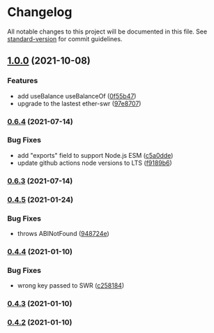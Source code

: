 # Changelog

All notable changes to this project will be documented in this file. See [standard-version](https://github.com/conventional-changelog/standard-version) for commit guidelines.

## [1.0.0](https://github.com/aboutlo/ether-swr/compare/v0.6.4...v1.0.0) (2021-10-08)


### Features

* add useBalance useBalanceOf ([0f55b47](https://github.com/aboutlo/ether-swr/commit/0f55b47ac87670ffb17b4068a2a8f914c66fe6e2))
* upgrade to the lastest ether-swr ([97e8707](https://github.com/aboutlo/ether-swr/commit/97e8707a79a4d6326378efc0e6bd376dca274f38))

### [0.6.4](https://github.com/aboutlo/ether-swr/compare/v0.6.3...v0.6.4) (2021-07-14)


### Bug Fixes

* add "exports" field to support Node.js ESM ([c5a0dde](https://github.com/aboutlo/ether-swr/commit/c5a0ddeeab3d6cf3f9322d450ed6a1c8e3fe6ad0))
* update github actions node versions to LTS ([f9189b6](https://github.com/aboutlo/ether-swr/commit/f9189b6cb5000a9864d970759fc399b4b581eeca))

### [0.6.3](https://github.com/aboutlo/ether-swr/compare/v0.6.1...v0.6.3) (2021-07-14)

### [0.4.5](https://github.com/aboutlo/ether-swr/compare/v0.4.4...v0.4.5) (2021-01-24)


### Bug Fixes

* throws ABINotFound ([948724e](https://github.com/aboutlo/ether-swr/commit/948724e201a651dd3104415884465b1231e46fd1))

### [0.4.4](https://github.com/aboutlo/ether-swr/compare/v0.4.3...v0.4.4) (2021-01-10)


### Bug Fixes

* wrong key passed to  SWR ([c258184](https://github.com/aboutlo/ether-swr/commit/c25818444e538b5b4938dc5c9f7f0f857df665c2))

### [0.4.3](https://github.com/aboutlo/ether-swr/compare/v0.4.2...v0.4.3) (2021-01-10)

### [0.4.2](https://github.com/aboutlo/ether-swr/compare/v0.1.2...v0.4.2) (2021-01-10)
